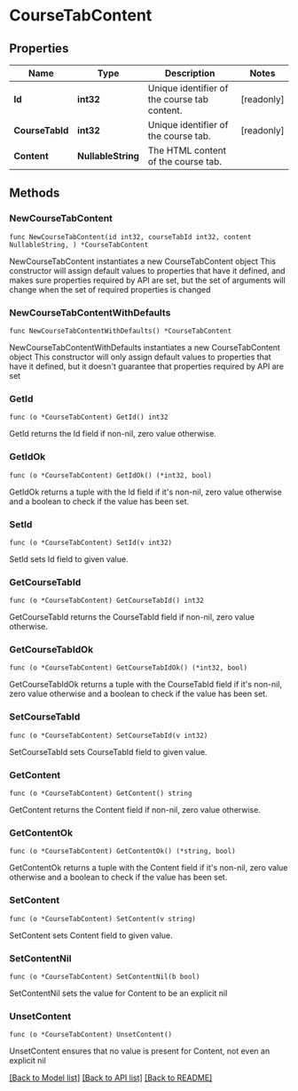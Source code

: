 # CourseTabContent

## Properties

Name | Type | Description | Notes
------------ | ------------- | ------------- | -------------
**Id** | **int32** | Unique identifier of the course tab content. | [readonly] 
**CourseTabId** | **int32** | Unique identifier of the course tab. | [readonly] 
**Content** | **NullableString** | The HTML content of the course tab. | 

## Methods

### NewCourseTabContent

`func NewCourseTabContent(id int32, courseTabId int32, content NullableString, ) *CourseTabContent`

NewCourseTabContent instantiates a new CourseTabContent object
This constructor will assign default values to properties that have it defined,
and makes sure properties required by API are set, but the set of arguments
will change when the set of required properties is changed

### NewCourseTabContentWithDefaults

`func NewCourseTabContentWithDefaults() *CourseTabContent`

NewCourseTabContentWithDefaults instantiates a new CourseTabContent object
This constructor will only assign default values to properties that have it defined,
but it doesn't guarantee that properties required by API are set

### GetId

`func (o *CourseTabContent) GetId() int32`

GetId returns the Id field if non-nil, zero value otherwise.

### GetIdOk

`func (o *CourseTabContent) GetIdOk() (*int32, bool)`

GetIdOk returns a tuple with the Id field if it's non-nil, zero value otherwise
and a boolean to check if the value has been set.

### SetId

`func (o *CourseTabContent) SetId(v int32)`

SetId sets Id field to given value.


### GetCourseTabId

`func (o *CourseTabContent) GetCourseTabId() int32`

GetCourseTabId returns the CourseTabId field if non-nil, zero value otherwise.

### GetCourseTabIdOk

`func (o *CourseTabContent) GetCourseTabIdOk() (*int32, bool)`

GetCourseTabIdOk returns a tuple with the CourseTabId field if it's non-nil, zero value otherwise
and a boolean to check if the value has been set.

### SetCourseTabId

`func (o *CourseTabContent) SetCourseTabId(v int32)`

SetCourseTabId sets CourseTabId field to given value.


### GetContent

`func (o *CourseTabContent) GetContent() string`

GetContent returns the Content field if non-nil, zero value otherwise.

### GetContentOk

`func (o *CourseTabContent) GetContentOk() (*string, bool)`

GetContentOk returns a tuple with the Content field if it's non-nil, zero value otherwise
and a boolean to check if the value has been set.

### SetContent

`func (o *CourseTabContent) SetContent(v string)`

SetContent sets Content field to given value.


### SetContentNil

`func (o *CourseTabContent) SetContentNil(b bool)`

 SetContentNil sets the value for Content to be an explicit nil

### UnsetContent
`func (o *CourseTabContent) UnsetContent()`

UnsetContent ensures that no value is present for Content, not even an explicit nil

[[Back to Model list]](../README.md#documentation-for-models) [[Back to API list]](../README.md#documentation-for-api-endpoints) [[Back to README]](../README.md)


